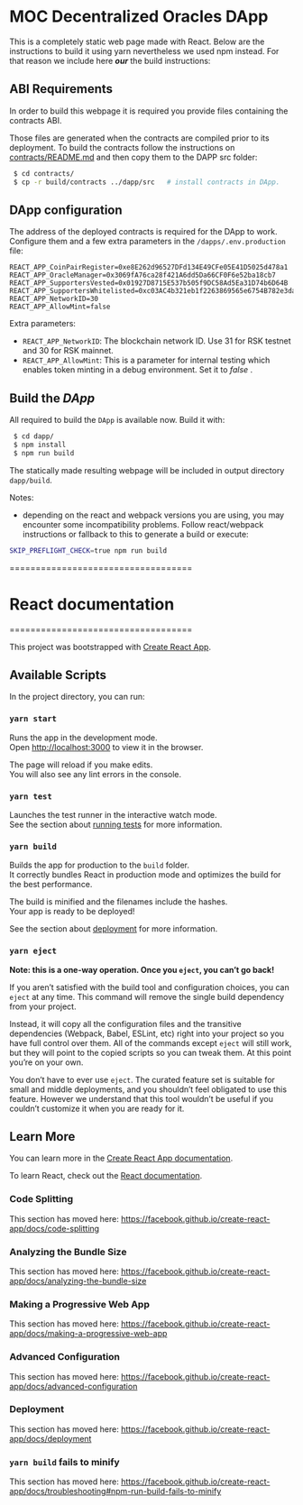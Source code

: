 # MOC Decentralized Oracles DApp

This is a completely static web page made with React. Below are the instructions to build it using yarn nevertheless we used npm instead. 
For that reason we include here ***our*** the build instructions:

## ABI Requirements

In order to build this webpage it is required you provide files containing the contracts ABI.  

Those files are generated when the contracts are compiled prior to its deployment. To build the contracts follow the instructions on [contracts/README.md](../contracts/README.md) and then copy them to the DAPP src folder:

```bash
 $ cd contracts/
 $ cp -r build/contracts ../dapp/src   # install contracts in DApp.
```

## DApp configuration

The address of the deployed contracts is required for the DApp to work.
Configure them and a few extra parameters in the `/dapps/.env.production` file:

```env
REACT_APP_CoinPairRegister=0xe8E262d96527DFd134E49CFe05E41D5025d478a1
REACT_APP_OracleManager=0x3069fA76ca28f421A6dd5Da66CF0F6e52ba18cb7
REACT_APP_SupportersVested=0x01927D8715E537b505f9DC58Ad5Ea31D74b6D64B
REACT_APP_SupportersWhitelisted=0xc03AC4b321eb1f2263869565e6754B782e3da536
REACT_APP_NetworkID=30
REACT_APP_AllowMint=false
```

Extra parameters:

 * `REACT_APP_NetworkID`: The blockchain network ID. Use 31 for RSK testnet and 30 for RSK mainnet.
 * `REACT_APP_AllowMint`: This is a parameter for internal testing which enables token minting in a debug environment. Set it to *false* .


## Build the *DApp* 

All required to build the `DApp` is available now. Build it with:

```bash
 $ cd dapp/
 $ npm install
 $ npm run build
```

 The statically made resulting webpage will be included in output directory `dapp/build`.

Notes:

 * depending on the react and webpack versions you are using, you may encounter some incompatibility problems. Follow react/webpack instructions or fallback to this to generate a build or execute:

 ```bash
 SKIP_PREFLIGHT_CHECK=true npm run build
 ```



===================================
# React documentation
===================================

This project was bootstrapped with [Create React App](https://github.com/facebook/create-react-app).

## Available Scripts

In the project directory, you can run:

### `yarn start`

Runs the app in the development mode.<br />
Open [http://localhost:3000](http://localhost:3000) to view it in the browser.

The page will reload if you make edits.<br />
You will also see any lint errors in the console.

### `yarn test`

Launches the test runner in the interactive watch mode.<br />
See the section about [running tests](https://facebook.github.io/create-react-app/docs/running-tests) for more information.

### `yarn build`

Builds the app for production to the `build` folder.<br />
It correctly bundles React in production mode and optimizes the build for the best performance.

The build is minified and the filenames include the hashes.<br />
Your app is ready to be deployed!

See the section about [deployment](https://facebook.github.io/create-react-app/docs/deployment) for more information.

### `yarn eject`

**Note: this is a one-way operation. Once you `eject`, you can’t go back!**

If you aren’t satisfied with the build tool and configuration choices, you can `eject` at any time. This command will remove the single build dependency from your project.

Instead, it will copy all the configuration files and the transitive dependencies (Webpack, Babel, ESLint, etc) right into your project so you have full control over them. All of the commands except `eject` will still work, but they will point to the copied scripts so you can tweak them. At this point you’re on your own.

You don’t have to ever use `eject`. The curated feature set is suitable for small and middle deployments, and you shouldn’t feel obligated to use this feature. However we understand that this tool wouldn’t be useful if you couldn’t customize it when you are ready for it.

## Learn More

You can learn more in the [Create React App documentation](https://facebook.github.io/create-react-app/docs/getting-started).

To learn React, check out the [React documentation](https://reactjs.org/).

### Code Splitting

This section has moved here: https://facebook.github.io/create-react-app/docs/code-splitting

### Analyzing the Bundle Size

This section has moved here: https://facebook.github.io/create-react-app/docs/analyzing-the-bundle-size

### Making a Progressive Web App

This section has moved here: https://facebook.github.io/create-react-app/docs/making-a-progressive-web-app

### Advanced Configuration

This section has moved here: https://facebook.github.io/create-react-app/docs/advanced-configuration

### Deployment

This section has moved here: https://facebook.github.io/create-react-app/docs/deployment

### `yarn build` fails to minify

This section has moved here: https://facebook.github.io/create-react-app/docs/troubleshooting#npm-run-build-fails-to-minify
